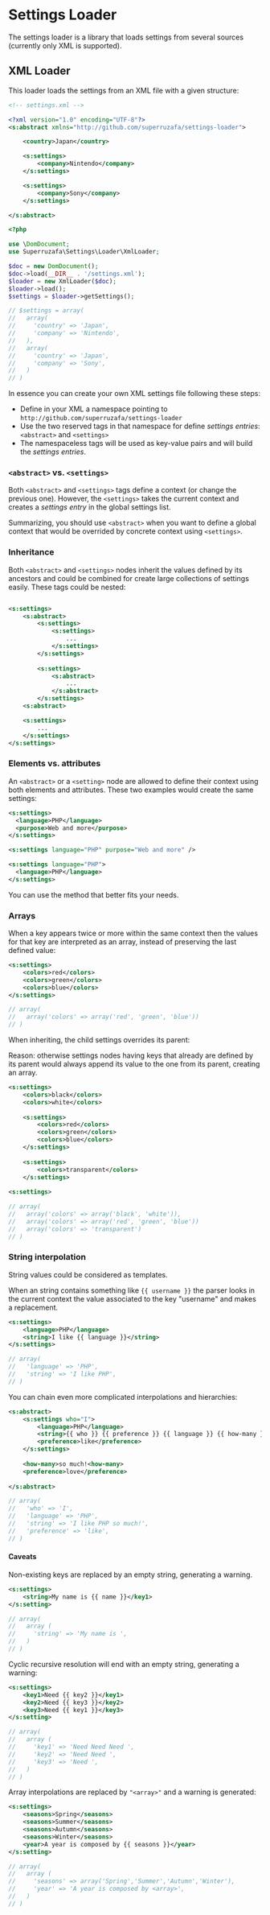 Settings Loader
===============

The settings loader is a library that loads settings from several sources (currently only XML is supported).

XML Loader
----------

This loader loads the settings from an XML file with a given structure:

``` xml
<!-- settings.xml -->

<?xml version="1.0" encoding="UTF-8"?>
<s:abstract xmlns="http://github.com/superruzafa/settings-loader">

	<country>Japan</country>

	<s:settings>
    	<company>Nintendo</company>
    </s:settings>

	<s:settings>
    	<company>Sony</company>
    </s:settings>

</s:abstract>
```

``` php
<?php

use \DomDocument;
use Superruzafa\Settings\Loader\XmlLoader;

$doc = new DomDocument();
$doc->load(__DIR__ . '/settings.xml');
$loader = new XmlLoader($doc);
$loader->load();
$settings = $loader->getSettings();

// $settings = array(
//   array(
//     'country' => 'Japan',
//     'company' => 'Nintendo',
//   ),
//   array(
//     'country' => 'Japan',
//     'company' => 'Sony',
//   )
// )

```

In essence you can create your own XML settings file following these steps:

* Define in your XML a namespace pointing to ```http://github.com/superruzafa/settings-loader```
* Use the two reserved tags in that namespace for define _settings entries_: ```<abstract>``` and ```<settings>```
* The namespaceless tags will be used as key-value pairs and will build the _settings entries_.

### ```<abstract>``` vs. ```<settings>```

Both ```<abstract>``` and ```<settings>``` tags define a context (or change the previous one).
However, the ```<settings>``` takes the current context and creates a _settings entry_ in the global settings list.

Summarizing, you should use ```<abstract>``` when you want to define a global context that would be overrided by concrete context using ```<settings>```.

### Inheritance

Both ```<abstract>``` and ```<settings>``` nodes inherit the values defined by its ancestors and could be combined for create large collections of settings easily.
These tags could be nested:

``` xml

<s:settings>
    <s:abstract>
        <s:settings>
            <s:settings>
                ...
            </s:settings>
        </s:settings>
    
        <s:settings>
            <s:abstract>
                ...
            </s:abstract>
        </s:settings>
    <s:abstract>

    <s:settings>
        ...
    </s:settings>
</s:settings>
```

### Elements vs. attributes

An ```<abstract>``` or a ```<setting>``` node are allowed to define their context using both elements and attributes. These two examples would create the same settings:

``` xml
<s:settings>
  <language>PHP</language>
  <purpose>Web and more</purpose>
</s:settings>
```

``` xml
<s:settings language="PHP" purpose="Web and more" />
```

``` xml
<s:settings language="PHP">
  <language>PHP</language>
</s:settings>
```

You can use the method that better fits your needs.

### Arrays

When a key appears twice or more within the same context then the values for that key are interpreted as an array, instead of preserving the last defined value:

``` xml
<s:settings>
	<colors>red</colors>
	<colors>green</colors>
	<colors>blue</colors>
</s:settings>
```

``` php
// array(
//   array('colors' => array('red', 'green', 'blue'))
// )
```

When inheriting, the child settings overrides its parent:

Reason: otherwise settings nodes having keys that already are defined by its parent would always append its value to the one from its parent, creating an array.

``` xml
<s:settings>
	<colors>black</colors>
	<colors>white</colors>
    
	<s:settings>
		<colors>red</colors>
		<colors>green</colors>
		<colors>blue</colors>
	</s:settings>
    
	<s:settings>
		<colors>transparent</colors>
	</s:settings>
      
<s:settings>	
```

``` php
// array(
//   array('colors' => array('black', 'white')),
//   array('colors' => array('red', 'green', 'blue'))
//   array('colors' => 'transparent')
// )
```

### String interpolation

String values could be considered as templates.

When an string contains something like ```{{ username }}``` the parser looks in the current context the value associated to the key "username" and makes a replacement.

``` xml
<s:settings>
	<language>PHP</language>
	<string>I like {{ language }}</string>
</s:settings>
```

``` php
// array(
//   'language' => 'PHP',
//   'string' => 'I like PHP',
// )
```

You can chain even more complicated interpolations and hierarchies:

``` xml
<s:abstract>
	<s:settings who="I">
		<language>PHP</language>
		<string>{{ who }} {{ preference }} {{ language }} {{ how-many }}</string>
        <preference>like</preference>
	</s:settings>
    
	<how-many>so much!<how-many>
    <preference>love</preference>
    
</s:abstract>
```

``` php
// array(
//   'who' => 'I',
//   'language' => 'PHP',
//   'string' => 'I like PHP so much!',
//   'preference' => 'like',
// )
```

#### Caveats

Non-existing keys are replaced by an empty string, generating a warning.
``` xml
<s:settings>
   	<string>My name is {{ name }}</key1>
</s:setting>
```
	
``` php
// array(
//   array (
//     'string' => 'My name is ',
//   )
// )
```

Cyclic recursive resolution will end with an empty string, generating a warning:

``` xml
<s:settings>
   	<key1>Need {{ key2 }}</key1>
   	<key2>Need {{ key3 }}</key2>
   	<key3>Need {{ key1 }}</key3>
</s:setting>
```
	
``` php
// array(
//   array (
//     'key1' => 'Need Need Need ',
//     'key2' => 'Need Need ',
//     'key3' => 'Need ',
//   )
// )
```

Array interpolations are replaced by ```"<array>"``` and a warning is generated:

``` xml
<s:settings>
   	<seasons>Spring</seasons>
   	<seasons>Summer</seasons>
   	<seasons>Autumn</seasons>
   	<seasons>Winter</seasons>
    <year>A year is composed by {{ seasons }}</year>
</s:setting>
```
	
``` php
// array(
//   array (
//     'seasons' => array('Spring','Summer','Autumn','Winter'),
//     'year' => 'A year is composed by <array>',
//   )
// )
```


